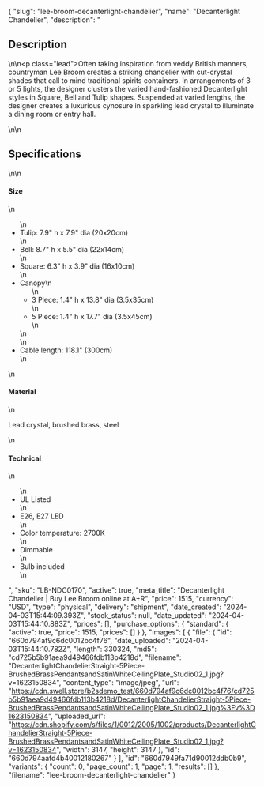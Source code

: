 {
  "slug": "lee-broom-decanterlight-chandelier",
  "name": "Decanterlight Chandelier",
  "description": "<h2>Description</h2>\n<!-- split -->\n<p class=\"lead\">Often taking inspiration from veddy British manners, countryman Lee Broom creates a striking chandelier with cut-crystal shades that call to mind traditional spirits containers. In arrangements of 3 or 5 lights, the designer clusters the varied hand-fashioned Decanterlight styles in Square, Bell and Tulip shapes. Suspended at varied lengths, the designer creates a luxurious cynosure in sparkling lead crystal to illuminate a dining room or entry hall.</p>\n<!-- split -->\n<h2>Specifications</h2>\n<!-- split -->\n<h4>Size</h4>\n<ul>\n<li>Tulip: 7.9\" h x 7.9\" dia (20x20cm)</li>\n<li>Bell: 8.7\" h x 5.5\" dia (22x14cm)</li>\n<li>Square: 6.3\" h x 3.9\" dia (16x10cm)</li>\n<li>Canopy\n<ul>\n<li>3 Piece: 1.4\" h x 13.8\" dia (3.5x35cm)</li>\n<li>5 Piece: 1.4\" h x 17.7\" dia (3.5x45cm)</li>\n</ul>\n</li>\n<li>Cable length: 118.1\" (300cm)</li>\n</ul>\n<h4>Material</h4>\n<p>Lead crystal, brushed brass, steel</p>\n<h4>Technical</h4>\n<ul>\n<li>UL Listed</li>\n<li>E26, E27 LED</li>\n<li>Color temperature: 2700K</li>\n<li>Dimmable</li>\n<li>Bulb included</li>\n</ul>",
  "sku": "LB-NDC0170",
  "active": true,
  "meta_title": "Decanterlight Chandelier | Buy Lee Broom online at A+R",
  "price": 1515,
  "currency": "USD",
  "type": "physical",
  "delivery": "shipment",
  "date_created": "2024-04-03T15:44:09.393Z",
  "stock_status": null,
  "date_updated": "2024-04-03T15:44:10.883Z",
  "prices": [],
  "purchase_options": {
    "standard": {
      "active": true,
      "price": 1515,
      "prices": []
    }
  },
  "images": [
    {
      "file": {
        "id": "660d794af9c6dc0012bc4f76",
        "date_uploaded": "2024-04-03T15:44:10.782Z",
        "length": 330324,
        "md5": "cd725b5b91aea9d49466fdb113b4218d",
        "filename": "DecanterlightChandelierStraight-5Piece-BrushedBrassPendantsandSatinWhiteCeilingPlate_Studio02_1.jpg?v=1623150834",
        "content_type": "image/jpeg",
        "url": "https://cdn.swell.store/b2sdemo_test/660d794af9c6dc0012bc4f76/cd725b5b91aea9d49466fdb113b4218d/DecanterlightChandelierStraight-5Piece-BrushedBrassPendantsandSatinWhiteCeilingPlate_Studio02_1.jpg%3Fv%3D1623150834",
        "uploaded_url": "https://cdn.shopify.com/s/files/1/0012/2005/1002/products/DecanterlightChandelierStraight-5Piece-BrushedBrassPendantsandSatinWhiteCeilingPlate_Studio02_1.jpg?v=1623150834",
        "width": 3147,
        "height": 3147
      },
      "id": "660d794aafd4b40012180267"
    }
  ],
  "id": "660d7949fa71d90012ddb0b9",
  "variants": {
    "count": 0,
    "page_count": 1,
    "page": 1,
    "results": []
  },
  "filename": "lee-broom-decanterlight-chandelier"
}